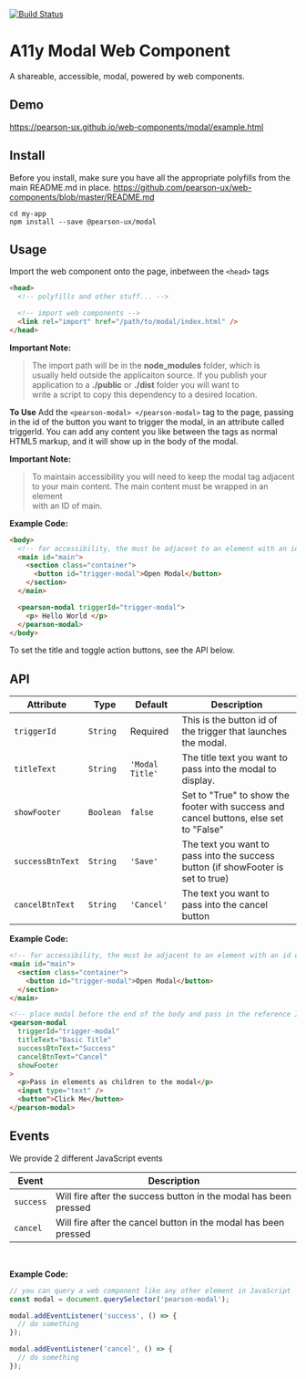 [![Build Status](https://travis-ci.com/pearson-ux/web-components.svg?token=yRiZW31ciCX2AwmRD34E&branch=master)](https://travis-ci.com/pearson-ux/web-components)

# A11y Modal Web Component

A shareable, accessible, modal, powered by web components.

## Demo

https://pearson-ux.github.io/web-components/modal/example.html

## Install

Before you install, make sure you have all the appropriate polyfills from the main README.md in place.
https://github.com/pearson-ux/web-components/blob/master/README.md

    cd my-app
    npm install --save @pearson-ux/modal

## Usage

Import the web component onto the page, inbetween the `<head>` tags

```html
<head>
  <!-- polyfills and other stuff... -->

  <!-- import web components -->
  <link rel="import" href="/path/to/modal/index.html" />
</head>
```

**Important Note:**

> The import path will be in the **node_modules** folder, which is  
> usually held outside the applicaiton source. If you publish your  
> application to a **./public** or **./dist** folder you will want to  
> write a script to copy this dependency to a desired location.

**To Use**
Add the `<pearson-modal> </pearson-modal>` tag to the page, passing in the id of the button you want to trigger the modal, in an attribute called triggerId. You can add any content you like between the tags as normal HTML5 markup, and it will show up in the body of the modal.

**Important Note:**

> To maintain accessibility you will need to keep the modal tag adjacent  
> to your main content. The main content must be wrapped in an element  
> with an ID of main.

**Example Code:**

```html
<body>
  <!-- for accessibility, the must be adjacent to an element with an id of main -->
  <main id="main">
    <section class="container">
      <button id="trigger-modal">Open Modal</button>
    </section>
  </main>

  <pearson-modal triggerId="trigger-modal">
    <p> Hello World </p>
  </pearson-modal>
</body>
```

To set the title and toggle action buttons, see the API below.

## API

| Attribute        | Type      | Default         | Description                                                                           |
| ---------------- | --------- | --------------- | ------------------------------------------------------------------------------------- |
| `triggerId`      | `String`  | Required        | This is the button id of the trigger that launches the modal.                         |
| `titleText`      | `String`  | `'Modal Title'` | The title text you want to pass into the modal to display.                            |
| `showFooter`     | `Boolean` | `false`         | Set to "True" to show the footer with success and cancel buttons, else set to "False" |
| `successBtnText` | `String`  | `'Save'`        | The text you want to pass into the success button (if showFooter is set to true)      |
| `cancelBtnText`  | `String`  | `'Cancel'`      | The text you want to pass into the cancel button                                      |

**Example Code:**

```html
<!-- for accessibility, the must be adjacent to an element with an id of main -->
<main id="main">
  <section class="container">
    <button id="trigger-modal">Open Modal</button>
  </section>
</main>

<!-- place modal before the end of the body and pass in the reference ID of the button that triggers the modal -->
<pearson-modal
  triggerId="trigger-modal"
  titleText="Basic Title"
  successBtnText="Success"
  cancelBtnText="Cancel"
  showFooter
>
  <p>Pass in elements as children to the modal</p>
  <input type="text" />
  <button">Click Me</button>
</pearson-modal>
```

## Events

We provide 2 different JavaScript events

| Event     | Description                                                      |
| --------- | ---------------------------------------------------------------- |
| `success` | Will fire after the success button in the modal has been pressed |
| `cancel`  | Will fire after the cancel button in the modal has been pressed  |

<br>

**Example Code:**

```js
// you can query a web component like any other element in JavaScript
const modal = document.querySelector('pearson-modal');

modal.addEventListener('success', () => {
  // do something
});

modal.addEventListener('cancel', () => {
  // do something
});
```
